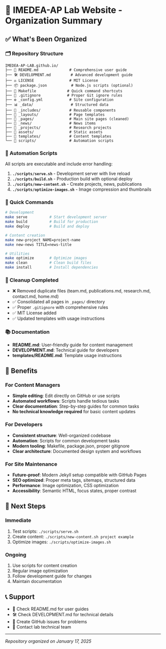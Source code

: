 # 🌊 IMEDEA-AP Lab Website - Organization Summary

## ✅ What's Been Organized

### 🗂️ Repository Structure
```
IMEDEA-AP-LAB.github.io/
├── 📜 README.md              # Comprehensive user guide
├── 🛠️ DEVELOPMENT.md         # Advanced development guide
├── ⚖️ LICENSE                # MIT License
├── 📦 package.json           # Node.js scripts (optional)
├── 🔧 Makefile              # Quick command shortcuts
├── 🚫 .gitignore            # Proper Git ignore rules
├── ⚙️ _config.yml            # Site configuration
├── 📊 _data/                 # Structured data
├── 🧩 _includes/             # Reusable components
├── 🎨 _layouts/              # Page templates
├── 📄 _pages/                # Main site pages (cleaned)
├── 📰 _news/                 # News items
├── 🔬 _projects/             # Research projects
├── 🎯 assets/                # Static assets
├── 📝 templates/             # Content templates
└── 🤖 scripts/               # Automation scripts
```

### 🤖 Automation Scripts
All scripts are executable and include error handling:

1. **`./scripts/serve.sh`** - Development server with live reload
2. **`./scripts/build.sh`** - Production build with optional deploy
3. **`./scripts/new-content.sh`** - Create projects, news, publications
4. **`./scripts/optimize-images.sh`** - Image compression and thumbnails

### 🚀 Quick Commands
```bash
# Development
make serve          # Start development server
make build          # Build for production
make deploy         # Build and deploy

# Content creation
make new-project NAME=project-name
make new-news TITLE=news-title

# Utilities  
make optimize       # Optimize images
make clean          # Clean build files
make install        # Install dependencies
```

### 🧹 Cleanup Completed
- ❌ Removed duplicate files (team.md, publications.md, research.md, contact.md, home.md)
- ✅ Consolidated all pages in `_pages/` directory
- ✅ Proper `.gitignore` with comprehensive rules
- ✅ MIT License added
- ✅ Updated templates with usage instructions

### 📚 Documentation
- **README.md**: User-friendly guide for content management
- **DEVELOPMENT.md**: Technical guide for developers
- **templates/README.md**: Template usage instructions

## 🎯 Benefits

### For Content Managers
- **Simple editing**: Edit directly on GitHub or use scripts
- **Automated workflows**: Scripts handle tedious tasks
- **Clear documentation**: Step-by-step guides for common tasks
- **No technical knowledge required** for basic content updates

### For Developers
- **Consistent structure**: Well-organized codebase
- **Automation**: Scripts for common development tasks
- **Modern tooling**: Makefile, package.json, proper gitignore
- **Clear architecture**: Documented design system and workflows

### For Site Maintenance
- **Future-proof**: Modern Jekyll setup compatible with GitHub Pages
- **SEO optimized**: Proper meta tags, sitemaps, structured data
- **Performance**: Image optimization, CSS optimization
- **Accessibility**: Semantic HTML, focus states, proper contrast

## 🚀 Next Steps

### Immediate
1. Test scripts: `./scripts/serve.sh`
2. Create content: `./scripts/new-content.sh project example`
3. Optimize images: `./scripts/optimize-images.sh`

### Ongoing
1. Use scripts for content creation
2. Regular image optimization
3. Follow development guide for changes
4. Maintain documentation

## 📞 Support

- 📖 Check README.md for user guides
- 🛠️ Check DEVELOPMENT.md for technical details
- 🐛 Create GitHub issues for problems
- 📧 Contact lab technical team

---
*Repository organized on January 17, 2025*
